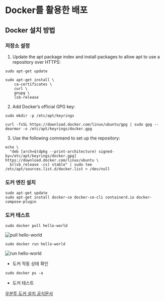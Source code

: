 # Docker를 활용한 배포

## Docker 설치 방법
### 저장소 설정
1. Update the apt package index and install packages to allow apt to use a repository over HTTPS:
```
sudo apt-get update
```
```
sudo apt-get install \
    ca-certificates \
    curl \
    gnupg \
    lsb-release
```

2. Add Docker’s official GPG key:
```
sudo mkdir -p /etc/apt/keyrings
```
```
curl -fsSL https://download.docker.com/linux/ubuntu/gpg | sudo gpg --dearmor -o /etc/apt/keyrings/docker.gpg
```

3. Use the following command to set up the repository:
```
echo \
  "deb [arch=$(dpkg --print-architecture) signed-by=/etc/apt/keyrings/docker.gpg] https://download.docker.com/linux/ubuntu \
  $(lsb_release -cs) stable" | sudo tee /etc/apt/sources.list.d/docker.list > /dev/null
```

### 도커 엔진 설치
```
sudo apt-get update
sudo apt-get install docker-ce docker-ce-cli containerd.io docker-compose-plugin
```

### 도커 테스트
```
sudo docker pull hello-world
```
![pull hello-world]()
```
sudo docker run hello-world
```
![run hello-world]()

* 도커 작동 상태 확인
```
sudo docker ps -a
```
* 도커 테스트



[우분투 도커 설치 공식문서](https://docs.docker.com/engine/install/ubuntu/)
